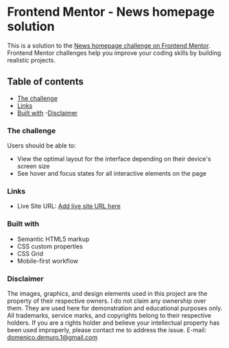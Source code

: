# Frontend Mentor - News homepage solution

This is a solution to the [News homepage challenge on Frontend Mentor](https://www.frontendmentor.io/challenges/news-homepage-H6SWTa1MFl). Frontend Mentor challenges help you improve your coding skills by building realistic projects. 

## Table of contents
- [The challenge](#the-challenge)
- [Links](#links)
- [Built with](#built-with)
-[Disclaimer](#disclaimer)


### The challenge

Users should be able to:

- View the optimal layout for the interface depending on their device's screen size
- See hover and focus states for all interactive elements on the page


### Links


- Live Site URL: [Add live site URL here](https://your-live-site-url.com)


### Built with

- Semantic HTML5 markup
- CSS custom properties
- CSS Grid
- Mobile-first workflow

### Disclaimer
The images, graphics, and design elements used in this project are the property of their respective owners. I do not claim any ownership over them. They are used here for demonstration and educational purposes only. All trademarks, service marks, and copyrights belong to their respective holders. If you are a rights holder and believe your intellectual property has been used improperly, please contact me to address the issue. 
E-mail: domenico.demuro.1@gmail.com